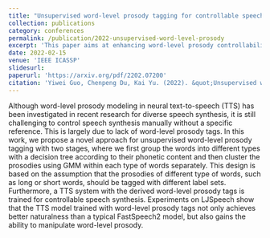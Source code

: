 ```yaml
---
title: "Unsupervised word-level prosody tagging for controllable speech synthesis"
collection: publications
category: conferences
permalink: /publication/2022-unsupervised-word-level-prosody
excerpt: 'This paper aims at enhancing word-level prosody controllability in TTS models by decision tree-based clustering.'
date: 2022-02-15
venue: 'IEEE ICASSP'
slidesurl: 
paperurl: 'https://arxiv.org/pdf/2202.07200'
citation: 'Yiwei Guo, Chenpeng Du, Kai Yu. (2022). &quot;Unsupervised word-level prosody tagging for controllable speech synthesis.&quot; <i>In Proc. IEEE ICASSP</i>, 2022, pp.7597-7601.'
---
```


Although word-level prosody modeling in neural text-to-speech (TTS) has been investigated in recent research for diverse speech synthesis, it is still challenging to control speech synthesis manually without a specific reference. This is largely due to lack of word-level prosody tags. In this work, we propose a novel approach for unsupervised word-level prosody tagging with two stages, where we first group the words into different types with a decision tree according to their phonetic content and then cluster the prosodies using GMM within each type of words separately. This design is based on the assumption that the prosodies of different type of words, such as long or short words, should be tagged with different label sets. Furthermore, a TTS system with the derived word-level prosody tags is trained for controllable speech synthesis. Experiments on LJSpeech show that the TTS model trained with word-level prosody tags not only achieves better naturalness than a typical FastSpeech2 model, but also gains the ability to manipulate word-level prosody.

